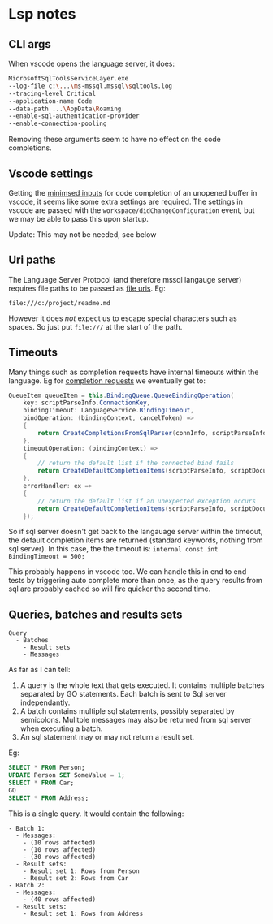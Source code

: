 # Lsp notes

## CLI args

When vscode opens the language server, it does:

```bash
MicrosoftSqlToolsServiceLayer.exe
--log-file c:\...\ms-mssql.mssql\sqltools.log
--tracing-level Critical
--application-name Code
--data-path ...\AppData\Roaming
--enable-sql-authentication-provider
--enable-connection-pooling
```

Removing these arguments seem to have no effect on the code completions.

## Vscode settings

Getting the [minimsed inputs](./minimised.json) for code completion of an
unopened buffer in vscode, it seems like some extra settings are required. The
settings in vscode are passed with the `workspace/didChangeConfiguration` event,
but we may be able to pass this upon startup.

Update: This may not be needed, see below

## Uri paths

The Language Server Protocol (and therefore mssql langauge server) requires file
paths to be passed as
[file uris](https://microsoft.github.io/language-server-protocol/specifications/lsp/3.17/specification/#uri).
Eg:

```
file:///c:/project/readme.md
```

However it does _not_ expect us to escape special characters such as spaces. So
just put `file:///` at the start of the path.

## Timeouts

Many things such as completion requests have internal timeouts within the
language. Eg for
[completion requests](https://github.com/microsoft/sqltoolsservice/blob/48f446723cfa04ae3f0e3734cf61488fcf178819/src/Microsoft.SqlTools.ServiceLayer/LanguageServices/Completion/CompletionService.cs#L95)
we eventually get to:

```csharp
QueueItem queueItem = this.BindingQueue.QueueBindingOperation(
    key: scriptParseInfo.ConnectionKey,
    bindingTimeout: LanguageService.BindingTimeout,
    bindOperation: (bindingContext, cancelToken) =>
    {
        return CreateCompletionsFromSqlParser(connInfo, scriptParseInfo, scriptDocumentInfo, bindingContext.MetadataDisplayInfoProvider);
    },
    timeoutOperation: (bindingContext) =>
    {
        // return the default list if the connected bind fails
        return CreateDefaultCompletionItems(scriptParseInfo, scriptDocumentInfo, useLowerCaseSuggestions);
    },
    errorHandler: ex =>
    {
        // return the default list if an unexpected exception occurs
        return CreateDefaultCompletionItems(scriptParseInfo, scriptDocumentInfo, useLowerCaseSuggestions);
    });
```

So if sql server doesn't get back to the langauage server within the timeout,
the default completion items are returned (standard keywords, nothing from sql
server). In this case, the the timeout is:
`internal const int BindingTimeout = 500;`

This probably happens in vscode too. We can handle this in end to end tests by
triggering auto complete more than once, as the query results from sql are
probably cached so will fire quicker the second time.

## Queries, batches and results sets

```
Query
  - Batches
    - Result sets
    - Messages
```

As far as I can tell:

1. A query is the whole text that gets executed. It contains multiple batches
   separated by GO statements. Each batch is sent to Sql server independantly.
2. A batch contains multiple sql statements, possibly separated by semicolons.
   Mulitple messages may also be returned from sql server when executing a
   batch.
3. An sql statement may or may not return a result set.

Eg:

```sql
SELECT * FROM Person;
UPDATE Person SET SomeValue = 1;
SELECT * FROM Car;
GO
SELECT * FROM Address;
```

This is a single query. It would contain the following:

```
- Batch 1:
  - Messages:
    - (10 rows affected)
    - (10 rows affected)
    - (30 rows affected)
  - Result sets:
    - Result set 1: Rows from Person
    - Result set 2: Rows from Car
- Batch 2:
  - Messages:
    - (40 rows affected)
  - Result sets:
    - Result set 1: Rows from Address
```
